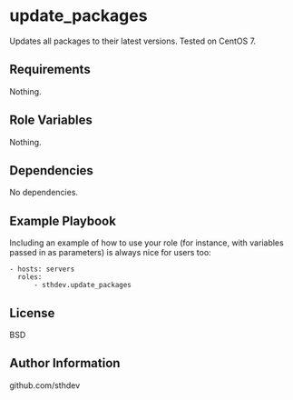 update_packages
=========

Updates all packages to their latest versions. Tested on CentOS 7.

Requirements
------------

Nothing.

Role Variables
--------------

Nothing.

Dependencies
------------

No dependencies.

Example Playbook
----------------

Including an example of how to use your role (for instance, with variables passed in as parameters) is always nice for users too:

    - hosts: servers
      roles:
          - sthdev.update_packages

License
-------

BSD

Author Information
------------------

github.com/sthdev